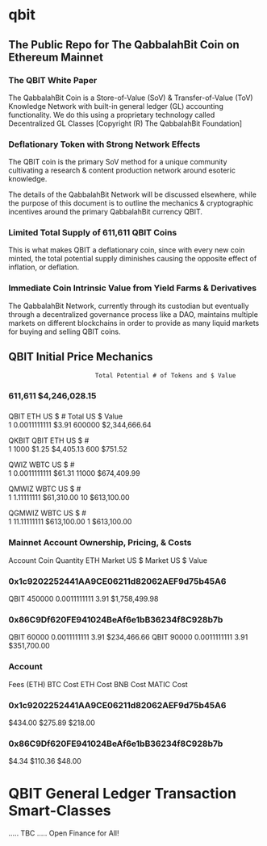 # qbit

## The Public Repo for The QabbalahBit Coin on Ethereum Mainnet

### The QBIT White Paper

The QabbalahBit Coin is a Store-of-Value (SoV) & Transfer-of-Value (ToV) Knowledge Network with built-in general ledger (GL) accounting functionality.  We do this using a proprietary technology called Decentralized GL Classes [Copyright (R) The QabbalahBit Foundation]

### Deflationary Token with Strong Network Effects

The QBIT coin is the primary SoV method for a unique community cultivating a research & content production network around esoteric knowledge.

The details of the QabbalahBit Network will be discussed elsewhere, while the purpose of this document is to outline the mechanics & cryptographic incentives around the primary QabbalahBit currency QBIT.

### Limited Total Supply of 611,611 QBIT Coins

This is what makes QBIT a deflationary coin, since with every new coin minted, the total potential supply diminishes causing the opposite effect of inflation, or deflation.

### Immediate Coin Intrinsic Value from Yield Farms & Derivatives

The QabbalahBit Network, currently through its custodian but eventually through a decentralized governance process like a DAO, maintains multiple markets on different blockchains in order to provide as many liquid markets for buying and selling QBIT coins. 

## QBIT Initial Price Mechanics

							Total Potential # of Tokens and $ Value
### 								611,611	$4,246,028.15		
###
							
QBIT	ETH	US $			#	Total US $ Value		
1	0.0011111111	$3.91		600000	$2,344,666.64		

QKBIT	QBIT	ETH	US $		#			
1	1000	$1.25	$4,405.13	600		$751.52		
							
QWIZ	WBTC		US $		#			
1	0.0011111111	$61.31		11000		$674,409.99		

QMWIZ		WBTC	US $	#			
1	1.11111111	$61,310.00	10		$613,100.00		

QGMWIZ		WBTC	US $	#			
1	11.11111111	$613,100.00	1		$613,100.00		

### Mainnet Account Ownership, Pricing, & Costs

Account
Coin
Quantity
ETH Market
US $ Market
US $ Value

### 0x1c9202252441AA9CE06211d82062AEF9d75b45A6
QBIT
450000
0.0011111111
3.91
$1,758,499.98

### 0x86C9Df620FE941024BeAf6e1bB36234f8C928b7b
QBIT
60000
0.0011111111
3.91
$234,466.66
QBIT
90000
0.0011111111
3.91
$351,700.00

### Account
Fees (ETH)
BTC Cost
ETH Cost
BNB Cost
MATIC Cost

### 0x1c9202252441AA9CE06211d82062AEF9d75b45A6
$434.00
$275.89
$218.00

### 0x86C9Df620FE941024BeAf6e1bB36234f8C928b7b
$4.34
$110.36
$48.00

# QBIT General Ledger Transaction Smart-Classes
.....
TBC
.....
Open Finance for All!
